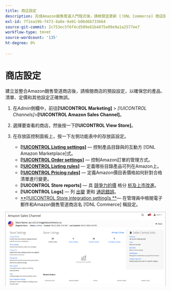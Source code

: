 ```yaml
---
title: 商店設定
description: 完成Amazon銷售管道入門程式後，請檢閱並更新 [!DNL Commerce] 商店設定。
exl-id: 7f1ea19b-f473-4a8e-9a91-b06d6b733664
source-git-commit: 2c753ec5f6f4cd509e61b4875e09e9a1a2577ee7
workflow-type: tm+mt
source-wordcount: '135'
ht-degree: 0%

---
```


# 商店設定

建立並整合Amazon銷售管道商店後，請檢閱商店的預設設定，以確保您的產品、清單、定價和其他設定正確無誤。

1. 在&#x200B;_Admin_&#x200B;側欄中，前往&#x200B;**[!UICONTROL Marketing]** > _[!UICONTROL Channels]_>**[!UICONTROL Amazon Sales Channel]**。

1. 選擇要查看的商店，然後按一下&#x200B;**[!UICONTROL View Store]**。

1. 在存放區控制面板上，按一下左側功能表中的存放區設定。

   - [**[!UICONTROL Listing settings]**](./listing-settings.md)  — 控制產品目錄與的互動方 [!DNL Amazon Marketplace]式。
   - [**[!UICONTROL Order settings]**](./order-settings.md)  — 控制Amazon訂單的管理方式。
   - [**[!UICONTROL Listing rules]**](./listing-rules.md)  — 定義哪些目錄產品可列在Amazon上。
   - [**[!UICONTROL Pricing rules]**](./pricing-products.md)  — 定義Amazon價目表價格如何針對合格清單進行變更。
   - **[!UICONTROL Store reports]**  — 具 [競爭力的價](./competitive-price-analysis.md) 格分 [析及上市改進](./listing-improvements.md)。
   - **[!UICONTROL Logs]**  — 列 [出變](./listing-changes-log.md) 更和 [通訊錯誤](./communication-errors-log.md)。
   - [**[!UICONTROL Store integration setting]s **](./store-integration-settings.md)— 在管理員中檢閱電子郵件和Amazon銷售管道商店名 [!DNL Commerce] 稱設定。

![儲存控制面板](assets/ob-store-review.png)
